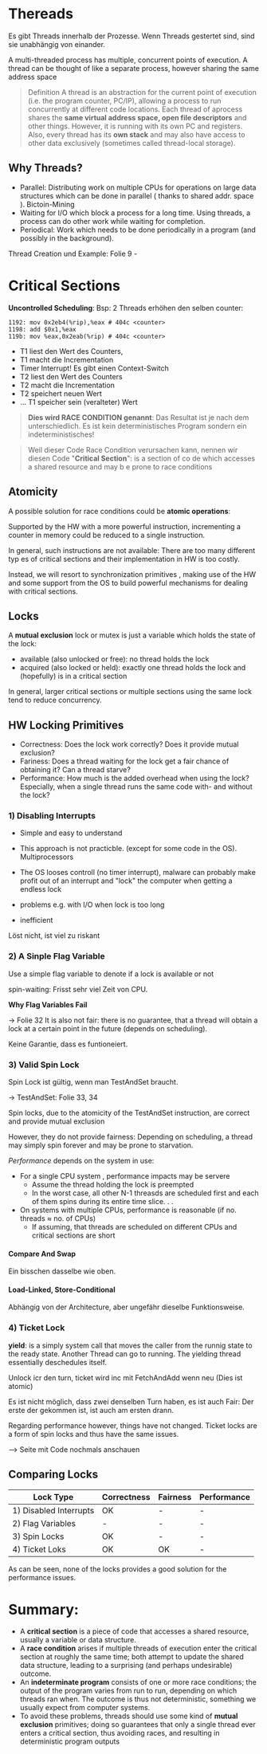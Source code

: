 # Thereads

Es gibt Threads innerhalb der Prozesse. Wenn Threads gestertet sind, sind sie unabhängig von einander.

A multi-threaded process has multiple, concurrent points of execution. A thread can be thought of like a separate
process, however sharing the same address space

> Definition
> A thread is an abstraction for the current point of execution (i.e. the program counter, PC/IP), allowing a process to run concurrently at different code locations. Each thread of aprocess shares the **same virtual address space, open file descriptors** and other things. However, it is running with its own PC and registers. Also, every thread has its **own stack** and may also have access to other data exclusively (sometimes called thread-local storage).

## Why Threads?

- Parallel: Distributing work on multiple CPUs for operations on large data structures which can be done in parallel (
  thanks to shared addr. space ). Bictoin-Mining
- Waiting for I/O which block a process for a long time. Using threads, a process can do other work while waiting for
  completion.
- Periodical: Work which needs to be done periodically in a program (and possibly in the background).

Thread Creation und Example: Folie 9 -

# Critical Sections

__Uncontrolled Scheduling__: Bsp:
2 Threads erhöhen den selben counter:

```assembly
1192: mov 0x2eb4(%rip),%eax # 404c <counter> 
1198: add $0x1,%eax
119b: mov %eax,0x2eab(%rip) # 404c <counter>
```

- T1 liest den Wert des Counters,
- T1 macht die Incrementation
- Timer Interrupt! Es gibt einen Context-Switch
- T2 liest den Wert des Counters
- T2 macht die Incrementation
- T2 speichert neuen Wert
- ... T1 speicher sein (veralteter) Wert

> __Dies wird RACE CONDITION genannt__: Das Resultat ist je nach dem unterschiedlich. Es ist kein deterministisches Program sondern ein indeterministisches!

> Weil dieser Code Race Condition verursachen kann, nennen wir diesen Code "__Critical Section__": is a section of co de which accesses a shared resource and may b e prone to race conditions

## Atomicity

A possible solution for race conditions could be __atomic operations__:

Supported by the HW with a more powerful instruction, incrementing a counter in memory could be reduced to a single
instruction.

In general, such instructions are not available: There are too many different typ es of critical sections and their
implementation in HW is too costly.

Instead, we will resort to synchronization primitives , making use of the HW and some support from the OS to build
powerful mechanisms for dealing with critical sections.

## Locks

A __mutual exclusion__ lock or mutex is just a variable which holds the state of the lock:

- available (also unlocked or free): no thread holds the lock
- acquired (also locked or held): exactly one thread holds the lock and (hopefully) is in a critical section

In general, larger critical sections or multiple sections using the same lock tend to reduce concurrency.

## HW Locking Primitives

- Correctness: Does the lock work correctly? Does it provide mutual exclusion?
- Fariness: Does a thread waiting for the lock get a fair chance of obtaining it? Can a thread starve?
- Performance: How much is the added overhead when using the lock? Especially, when a single thread runs the same code
  with- and without the lock?

### 1) Disabling Interrupts

- Simple and easy to understand

- This approach is not practicble. (except for some code in the OS). Multiprocessors
- The OS looses controll (no timer interrupt), malware can probably make profit out of an interrupt and "lock" the
  computer when getting a endless lock
- problems e.g. with I/O when lock is too long
- inefficient

Löst nicht, ist viel zu riskant

### 2) A Sinple Flag Variable

Use a simple flag variable to denote if a lock is available or not

spin-waiting: Frisst sehr viel Zeit von CPU.

**Why Flag Variables Fail**

-> Folie 32 It is also not fair: there is no guarantee, that a thread will obtain a lock at a certain point in the
future (depends on scheduling).

Keine Garantie, dass es funtioneiert.

### 3) Valid Spin Lock

Spin Lock ist gültig, wenn man TestAndSet braucht.

-> TestAndSet: Folie 33, 34

Spin locks, due to the atomicity of the TestAndSet instruction, are correct and provide mutual exclusion

However, they do not provide fairness: Depending on scheduling, a thread may simply spin forever and may be prone to
starvation.

_Performance_ depends on the system in use:

- For a single CPU system , performance impacts may be servere
    - Assume the thread holding the lock is preempted
    - In the worst case, all other N-1 threasds are scheduled first and each of them spins during its entire time slice.
      . .
- On systems with multiple CPUs, performance is reasonable (if no. threads ≈ no. of CPUs)
    - If assuming, that threads are scheduled on different CPUs and critical sections are short

#### Compare And Swap

Ein bisschen dasselbe wie oben.

#### Load-Linked, Store-Conditional

Abhängig von der Architecture, aber ungefähr dieselbe Funktionsweise.

### 4) Ticket Lock

__yield__: is a simply system call that moves the caller from the runnig state to the ready state. Another Thread can go
to running. The yielding thread essentially deschedules itself.

Unlock icr den turn, ticket wird inc mit FetchAndAdd wenn neu (Dies ist atomic)

Es ist nicht möglich, dass zwei denselben Turn haben, es ist auch Fair: Der erste der gekommen ist, ist auch am ersten
drann.

Regarding performance however, things have not changed. Ticket locks are a form of spin locks and thus have the same
issues.

--> Seite mit Code nochmals anschauen

## Comparing Locks

| Lock Type         | Correctness | Fairness | Performance |
| ----------------- | ----------- | -------- | ----------- |
| 1) Disabled  Interrupts | OK | - | - |
| 2) Flag Variables | - | - | - | - |
| 3) Spin Locks | OK | - | -|
| 4) Ticket Loks | OK | OK | - |

As can be seen, none of the locks provides a good solution for the performance issues.

# Summary:

- A __critical section__ is a piece of code that accesses a shared resource, usually a variable or data structure.
- A __race condition__ arises if multiple threads of execution enter the critical section at roughly the same time; both
  attempt to update the shared data structure, leading to a surprising (and perhaps undesirable) outcome.
- An __indeterminate program__ consists of one or more race conditions; the output of the program varies from run to
  run, depending on which threads ran when. The outcome is thus not deterministic, something we usually expect from
  computer systems.
- To avoid these problems, threads should use some kind of __mutual exclusion__ primitives; doing so guarantees that
  only a single thread ever enters a critical section, thus avoiding races, and resulting in deterministic program
  outputs

